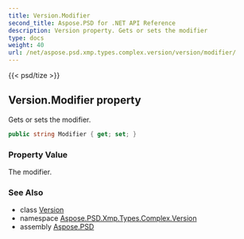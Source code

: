```yaml
---
title: Version.Modifier
second_title: Aspose.PSD for .NET API Reference
description: Version property. Gets or sets the modifier
type: docs
weight: 40
url: /net/aspose.psd.xmp.types.complex.version/version/modifier/
---
```

{{< psd/tize >}}
## Version.Modifier property

Gets or sets the modifier.

```csharp
public string Modifier { get; set; }
```

### Property Value

The modifier.

### See Also

* class [Version](../)
* namespace [Aspose.PSD.Xmp.Types.Complex.Version](../../../aspose.psd.xmp.types.complex.version/)
* assembly [Aspose.PSD](../../../)


